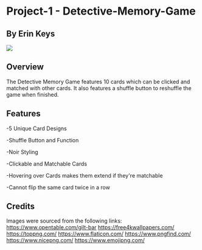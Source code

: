 # Project-1 - Detective-Memory-Game

## By Erin Keys

![](https://cdn.discordapp.com/attachments/710881503592185867/1068553660646314085/detective-game-gif.gif)

## Overview

The Detective Memory Game features 10 cards which can be clicked and matched with other cards. It also features a shuffle button to reshuffle the game when finished.

## Features

-5 Unique Card Designs

-Shuffle Button and Function

-Noir Styling

-Clickable and Matchable Cards

-Hovering over Cards makes them extend if they're matchable

-Cannot flip the same card twice in a row

## Credits

Images were sourced from the following links:
https://www.opentable.com/gilt-bar
https://free4kwallpapers.com/
https://toppng.com/
https://www.flaticon.com/
https://www.pngfind.com/
https://www.nicepng.com/
https://www.emojipng.com/
